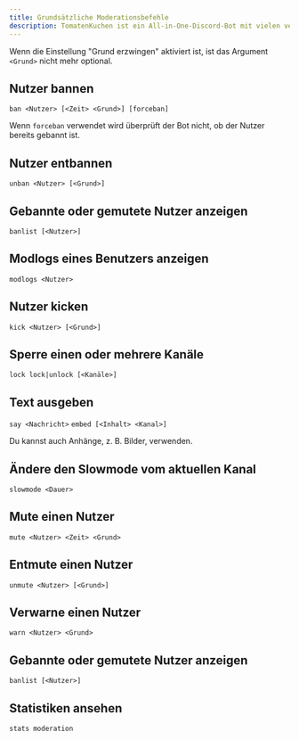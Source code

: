 ```yaml
---
title: Grundsätzliche Moderationsbefehle
description: TomatenKuchen ist ein All-in-One-Discord-Bot mit vielen verschiedenen Funktionen. Erklärungen zu den Moderationsbefehlen
---
```


Wenn die Einstellung "Grund erzwingen" aktiviert ist, ist das Argument `<Grund>` nicht mehr optional.

## Nutzer bannen

`ban <Nutzer> [<Zeit> <Grund>] [forceban]`

Wenn `forceban` verwendet wird überprüft der Bot nicht, ob der Nutzer bereits gebannt ist.

## Nutzer entbannen

`unban <Nutzer> [<Grund>]`

## Gebannte oder gemutete Nutzer anzeigen

`banlist [<Nutzer>]`

## Modlogs eines Benutzers anzeigen

`modlogs <Nutzer>`

## Nutzer kicken

`kick <Nutzer> [<Grund>]`

## Sperre einen oder mehrere Kanäle

`lock lock|unlock [<Kanäle>]`

## Text ausgeben

`say <Nachricht>`
`embed [<Inhalt> <Kanal>]`

Du kannst auch Anhänge, z. B. Bilder, verwenden.

## Ändere den Slowmode vom aktuellen Kanal

`slowmode <Dauer>`

## Mute einen Nutzer

`mute <Nutzer> <Zeit> <Grund>`

## Entmute einen Nutzer

`unmute <Nutzer> [<Grund>]`

## Verwarne einen Nutzer

`warn <Nutzer> <Grund>`

## Gebannte oder gemutete Nutzer anzeigen

`banlist [<Nutzer>]`

## Statistiken ansehen

`stats moderation`
